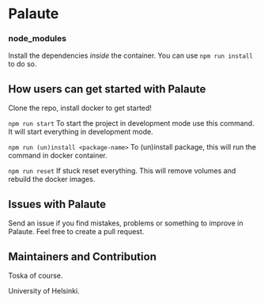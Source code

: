 # Palaute

### node_modules

Install the dependencies *inside* the container. You can use `npm run install` to do so.

## How users can get started with Palaute

Clone the repo, install docker to get started!

`npm run start`
To start the project in development mode use this command. It will start everything in development mode.

`npm run (un)install <package-name>`
To (un)install package, this will run the command in docker container.

`npm run reset`
If stuck reset everything. This will remove volumes and rebuild the docker images.

## Issues with Palaute

Send an issue if you find mistakes, problems or something to improve in Palaute.
Feel free to create a pull request.

## Maintainers and Contribution

Toska of course.

University of Helsinki.

